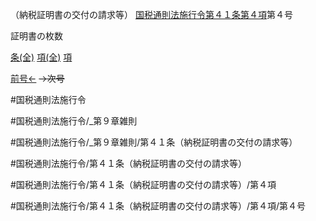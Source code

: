 （納税証明書の交付の請求等）
[国税通則法施行令第４１条第４項](国税通則法施行＿令＿第４１条第４項)第４号

証明書の枚数

[条(全)](国税通則法施行＿令＿第４１条_.md)    [項(全)](国税通則法施行＿令＿第４１条第４項_.md)    [項](国税通則法施行＿令＿第４１条第４項.md)

[前号←](国税通則法施行＿令＿第４１条第４項第３号.md)  ~~→次号~~

#国税通則法施行令

#国税通則法施行令/_第９章雑則

#国税通則法施行令/_第９章雑則/第４１条（納税証明書の交付の請求等）

#国税通則法施行令/第４１条（納税証明書の交付の請求等）

#国税通則法施行令/第４１条（納税証明書の交付の請求等）/第４項

#国税通則法施行令/第４１条（納税証明書の交付の請求等）/第４項/第４号

